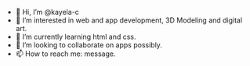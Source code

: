 - 👋 Hi, I’m @kayela-c
- 👀 I’m interested in web and app development, 3D Modeling and digital art.
- 🌱 I’m currently learning html and css.
- 💞️ I’m looking to collaborate on apps possibly.
- 📫 How to reach me: message.

<!---
kayela-c/kayela-c is a ✨ special ✨ repository because its `README.md` (this file) appears on your GitHub profile.
You can click the Preview link to take a look at your changes.
--->
